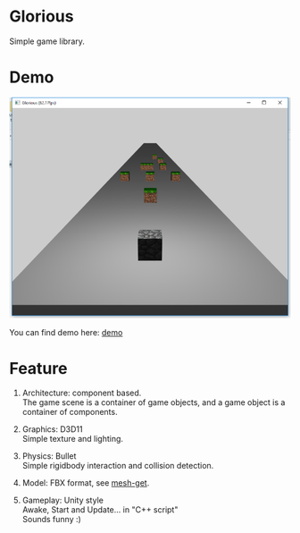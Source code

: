 # Glorious
Simple game library.

# Demo

<img src="https://github.com/ianpas/glorious/blob/master/demo/demo.png" alt="demo"/>

You can find demo here: [demo](https://github.com/ianpas/glorious/tree/master/demo)

# Feature

1. Architecture: component based. <br>
   The game scene is a container of game objects, and a game object is a container of components.
   
2. Graphics: D3D11 <br>
   Simple texture and lighting.
   
3. Physics: Bullet <br>
   Simple rigidbody interaction and collision detection.
   
4. Model: FBX format, see [mesh-get](https://github.com/ianpas/mesh-get).

5. Gameplay: Unity style <br> 
   Awake, Start and Update... in "C++ script" <br>
   Sounds funny :) 
